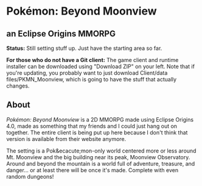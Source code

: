 # Pok&eacute;mon: Beyond Moonview
## an Eclipse Origins MMORPG

<b>Status:</b> Still setting stuff up. Just have the starting area so far.

<b>For those who do not have a Git client:</b> The game client and runtime installer can be downloaded using "Download ZIP" on your left. Note that if you're updating, you probably want to just download Client/data files/PKMN_Moonview, which is going to have the stuff that actually changes.

## About

<i>Pok&eacute;mon: Beyond Moonview</i> is a 2D MMORPG made using Eclipse Origins 4.0, made as something that my friends and I could just hang out on together. The entire client is being put up here because I don't think that version is available from their website anymore.

The setting is a Pok&ecacute;mon-only world centered more or less around Mt. Moonview and the big building near its peak, Moonview Observatory. Around and beyond the mountain is a world full of adventure, treasure, and danger... or at least there will be once it's made. Complete with even random dungeons!